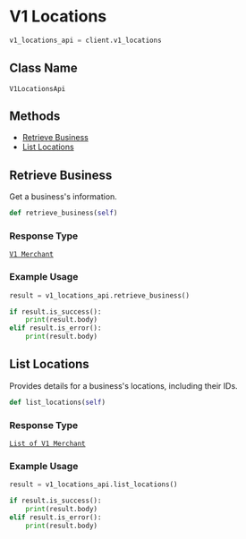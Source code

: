 # V1 Locations

```python
v1_locations_api = client.v1_locations
```

## Class Name

`V1LocationsApi`

## Methods

* [Retrieve Business](/doc/v1-locations.md#retrieve-business)
* [List Locations](/doc/v1-locations.md#list-locations)

## Retrieve Business

Get a business's information.

```python
def retrieve_business(self)
```

### Response Type

[`V1 Merchant`](/doc/models/v1-merchant.md)

### Example Usage

```python
result = v1_locations_api.retrieve_business()

if result.is_success():
    print(result.body)
elif result.is_error():
    print(result.body)
```

## List Locations

Provides details for a business's locations, including their IDs.

```python
def list_locations(self)
```

### Response Type

[`List of V1 Merchant`](/doc/models/v1-merchant.md)

### Example Usage

```python
result = v1_locations_api.list_locations()

if result.is_success():
    print(result.body)
elif result.is_error():
    print(result.body)
```

